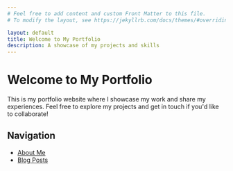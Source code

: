 ```yaml
---
# Feel free to add content and custom Front Matter to this file.
# To modify the layout, see https://jekyllrb.com/docs/themes/#overriding-theme-defaults

layout: default
title: Welcome to My Portfolio
description: A showcase of my projects and skills
---
```


# Welcome to My Portfolio

This is my portfolio website where I showcase my work and share my experiences. Feel free to explore my projects and get in touch if you'd like to collaborate!

## Navigation

- [About Me](/portfolio/about/)
- [Blog Posts](/portfolio/blog/)
